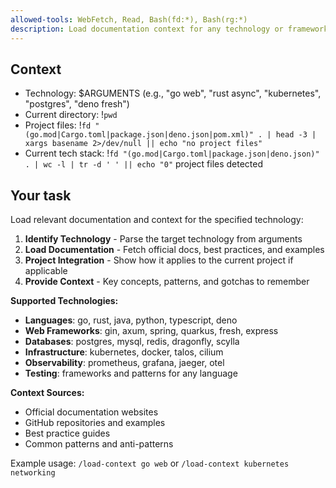```yaml
---
allowed-tools: WebFetch, Read, Bash(fd:*), Bash(rg:*)
description: Load documentation context for any technology or framework
---
```


## Context

- Technology: $ARGUMENTS (e.g., "go web", "rust async", "kubernetes", "postgres", "deno fresh")
- Current directory: !`pwd`
- Project files: !`fd "(go.mod|Cargo.toml|package.json|deno.json|pom.xml)" . | head -3 | xargs basename 2>/dev/null || echo "no project files"`
- Current tech stack: !`fd "(go.mod|Cargo.toml|package.json|deno.json)" . | wc -l | tr -d ' ' || echo "0"` project files detected

## Your task

Load relevant documentation and context for the specified technology:

1. **Identify Technology** - Parse the target technology from arguments
2. **Load Documentation** - Fetch official docs, best practices, and examples
3. **Project Integration** - Show how it applies to the current project if applicable
4. **Provide Context** - Key concepts, patterns, and gotchas to remember

**Supported Technologies:**
- **Languages**: go, rust, java, python, typescript, deno
- **Web Frameworks**: gin, axum, spring, quarkus, fresh, express
- **Databases**: postgres, mysql, redis, dragonfly, scylla
- **Infrastructure**: kubernetes, docker, talos, cilium
- **Observability**: prometheus, grafana, jaeger, otel
- **Testing**: frameworks and patterns for any language

**Context Sources:**
- Official documentation websites
- GitHub repositories and examples  
- Best practice guides
- Common patterns and anti-patterns

Example usage: `/load-context go web` or `/load-context kubernetes networking`